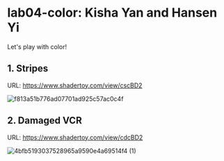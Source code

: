 # lab04-color: Kisha Yan and Hansen Yi
Let's play with color!

## 1. Stripes
URL: https://www.shadertoy.com/view/cscBD2

![f813a51b776ad07701ad925c57ac0c4f](https://user-images.githubusercontent.com/1758825/192643224-503d1e99-dd27-40fd-9f6c-cd0bc4355703.gif)


## 2. Damaged VCR
URL: https://www.shadertoy.com/view/cdcBD2

![4bfb5193037528965a9590e4a69514f4 (1)](https://user-images.githubusercontent.com/1758825/192655484-1fcef422-b611-48ea-a7ab-f1a7de8f3fb1.gif)
